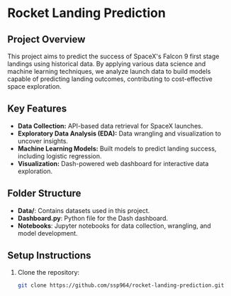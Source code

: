 
# Rocket Landing Prediction

## Project Overview
This project aims to predict the success of SpaceX's Falcon 9 first stage landings using historical data. By applying various data science and machine learning techniques, we analyze launch data to build models capable of predicting landing outcomes, contributing to cost-effective space exploration.

## Key Features
- **Data Collection:** API-based data retrieval for SpaceX launches.
- **Exploratory Data Analysis (EDA):** Data wrangling and visualization to uncover insights.
- **Machine Learning Models:** Built models to predict landing success, including logistic regression.
- **Visualization:** Dash-powered web dashboard for interactive data exploration.

## Folder Structure
- **Data/**: Contains datasets used in this project.
- **Dashboard.py**: Python file for the Dash dashboard.
- **Notebooks**: Jupyter notebooks for data collection, wrangling, and model development.

## Setup Instructions
1. Clone the repository:
   ```bash
   git clone https://github.com/ssp964/rocket-landing-prediction.git

